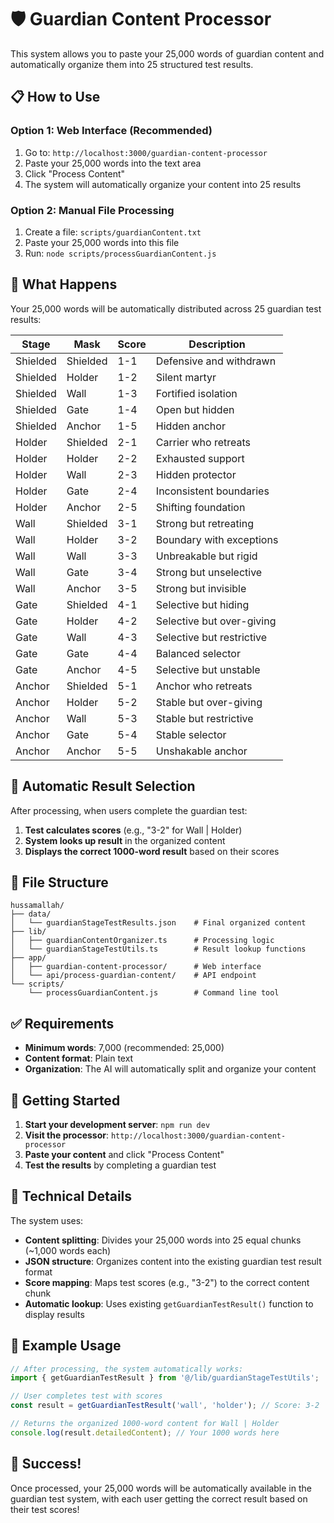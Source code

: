 # 🛡️ Guardian Content Processor

This system allows you to paste your 25,000 words of guardian content and automatically organize them into 25 structured test results.

## 📋 How to Use

### Option 1: Web Interface (Recommended)
1. Go to: `http://localhost:3000/guardian-content-processor`
2. Paste your 25,000 words into the text area
3. Click "Process Content"
4. The system will automatically organize your content into 25 results

### Option 2: Manual File Processing
1. Create a file: `scripts/guardianContent.txt`
2. Paste your 25,000 words into this file
3. Run: `node scripts/processGuardianContent.js`

## 🎯 What Happens

Your 25,000 words will be automatically distributed across 25 guardian test results:

| Stage | Mask | Score | Description |
|-------|------|-------|-------------|
| Shielded | Shielded | 1-1 | Defensive and withdrawn |
| Shielded | Holder | 1-2 | Silent martyr |
| Shielded | Wall | 1-3 | Fortified isolation |
| Shielded | Gate | 1-4 | Open but hidden |
| Shielded | Anchor | 1-5 | Hidden anchor |
| Holder | Shielded | 2-1 | Carrier who retreats |
| Holder | Holder | 2-2 | Exhausted support |
| Holder | Wall | 2-3 | Hidden protector |
| Holder | Gate | 2-4 | Inconsistent boundaries |
| Holder | Anchor | 2-5 | Shifting foundation |
| Wall | Shielded | 3-1 | Strong but retreating |
| Wall | Holder | 3-2 | Boundary with exceptions |
| Wall | Wall | 3-3 | Unbreakable but rigid |
| Wall | Gate | 3-4 | Strong but unselective |
| Wall | Anchor | 3-5 | Strong but invisible |
| Gate | Shielded | 4-1 | Selective but hiding |
| Gate | Holder | 4-2 | Selective but over-giving |
| Gate | Wall | 4-3 | Selective but restrictive |
| Gate | Gate | 4-4 | Balanced selector |
| Gate | Anchor | 4-5 | Selective but unstable |
| Anchor | Shielded | 5-1 | Anchor who retreats |
| Anchor | Holder | 5-2 | Stable but over-giving |
| Anchor | Wall | 5-3 | Stable but restrictive |
| Anchor | Gate | 5-4 | Stable selector |
| Anchor | Anchor | 5-5 | Unshakable anchor |

## 🔄 Automatic Result Selection

After processing, when users complete the guardian test:

1. **Test calculates scores** (e.g., "3-2" for Wall | Holder)
2. **System looks up result** in the organized content
3. **Displays the correct 1000-word result** based on their scores

## 📁 File Structure

```
hussamallah/
├── data/
│   └── guardianStageTestResults.json    # Final organized content
├── lib/
│   ├── guardianContentOrganizer.ts      # Processing logic
│   └── guardianStageTestUtils.ts        # Result lookup functions
├── app/
│   ├── guardian-content-processor/      # Web interface
│   └── api/process-guardian-content/    # API endpoint
└── scripts/
    └── processGuardianContent.js        # Command line tool
```

## ✅ Requirements

- **Minimum words**: 7,000 (recommended: 25,000)
- **Content format**: Plain text
- **Organization**: The AI will automatically split and organize your content

## 🚀 Getting Started

1. **Start your development server**: `npm run dev`
2. **Visit the processor**: `http://localhost:3000/guardian-content-processor`
3. **Paste your content** and click "Process Content"
4. **Test the results** by completing a guardian test

## 🔧 Technical Details

The system uses:
- **Content splitting**: Divides your 25,000 words into 25 equal chunks (~1,000 words each)
- **JSON structure**: Organizes content into the existing guardian test result format
- **Score mapping**: Maps test scores (e.g., "3-2") to the correct content chunk
- **Automatic lookup**: Uses existing `getGuardianTestResult()` function to display results

## 📝 Example Usage

```typescript
// After processing, the system automatically works:
import { getGuardianTestResult } from '@/lib/guardianStageTestUtils';

// User completes test with scores
const result = getGuardianTestResult('wall', 'holder'); // Score: 3-2

// Returns the organized 1000-word content for Wall | Holder
console.log(result.detailedContent); // Your 1000 words here
```

## 🎉 Success!

Once processed, your 25,000 words will be automatically available in the guardian test system, with each user getting the correct result based on their test scores! 